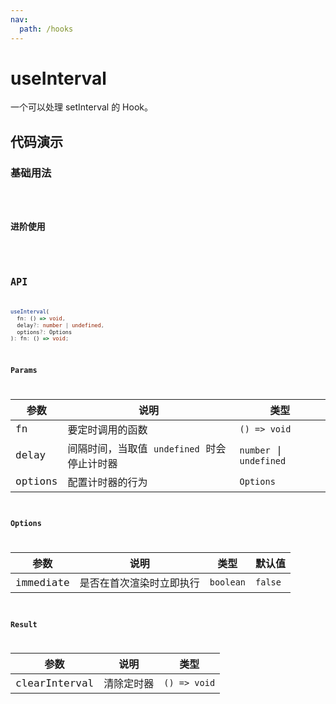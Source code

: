 ```yaml
---
nav:
  path: /hooks
---
```


# useInterval

一个可以处理 setInterval 的 Hook。

## 代码演示

### 基础用法

<code src="./demo/demo1.tsx" />

### 进阶使用

<code src="./demo/demo2.tsx" />

## API

```typescript
useInterval(
  fn: () => void,
  delay?: number | undefined,
  options?: Options
): fn: () => void;
```

### Params

| 参数    | 说明                                        | 类型                    |
| ------- | ------------------------------------------- | ----------------------- |
| fn      | 要定时调用的函数                            | `() => void`            |
| delay   | 间隔时间，当取值 `undefined` 时会停止计时器 | `number` \| `undefined` |
| options | 配置计时器的行为                            | `Options`               |

### Options

| 参数      | 说明                     | 类型      | 默认值  |
| --------- | ------------------------ | --------- | ------- |
| immediate | 是否在首次渲染时立即执行 | `boolean` | `false` |

### Result

| 参数          | 说明       | 类型         |
| ------------- | ---------- | ------------ |
| clearInterval | 清除定时器 | `() => void` |
